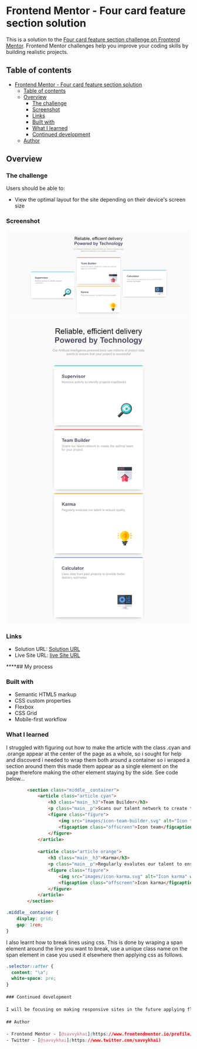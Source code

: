 # Frontend Mentor - Four card feature section solution

This is a solution to the [Four card feature section challenge on Frontend Mentor](https://www.frontendmentor.io/challenges/four-card-feature-section-weK1eFYK). Frontend Mentor challenges help you improve your coding skills by building realistic projects. 

## Table of contents

- [Frontend Mentor - Four card feature section solution](#frontend-mentor---four-card-feature-section-solution)
  - [Table of contents](#table-of-contents)
  - [Overview](#overview)
    - [The challenge](#the-challenge)
    - [Screenshot](#screenshot)
    - [Links](#links)
    - [Built with](#built-with)
    - [What I learned](#what-i-learned)
    - [Continued development](#continued-development)
  - [Author](#author)


## Overview

### The challenge

Users should be able to:

- View the optimal layout for the site depending on their device's screen size

### Screenshot

![](/design-samples/desktop-design.png)
![](/design-samples/mobile-design.png)

### Links

- Solution URL: [Solution URL](https://github.com/savvykhai/FOUR-CARD-FEATURE-SECTION-MASTER.git)
- Live Site URL: [live Site URL](https://four-card-feature-section-master-8m5qw190o-savvykhai.vercel.app)

****## My process

### Built with

- Semantic HTML5 markup
- CSS custom properties
- Flexbox
- CSS Grid
- Mobile-first workflow

### What I learned
I struggled with figuring out how to make the article with the class .cyan and .orange appear at the center  of the page as a whole, so i sought for help and discoverd i needed to wrap them both around a container so i wraped a section around them this made them appear as a single element on the page therefore making the other element staying by the side. See code below...

```html
        <section class="middle__container">
            <article class="article cyan">
                <h3 class="main__h3">Team Builder</h3>
                <p class="main__p">Scans our talent network to create the optimal team for your project</p>
                <figure class="figure">
                    <img src="images/icon-team-builder.svg" alt="Icon team" width="64" height="64">
                    <figcaption class="offscreen">Icon team</figcaption>
                </figure>
            </article>

            <article class="article orange">
                <h3 class="main__h3">Karma</h3>
                <p class="main__p">Regularly evalutes our talent to ensure quality</p>
                <figure class="figure">
                    <img src="images/icon-karma.svg" alt="Icon karma" width="64" height="64">
                    <figcaption class="offscreen">Icon karma</figcaption>
                </figure>
            </article>
        </section>
```
```css
.middle__container {
    display: grid;
    gap: 1rem;
}
```

I also learnt how to break lines using css. This is done by wraping a span element around the line you want to break, use a unique class name on the span element in case you used it elsewhere then applying css as follows.

```css 
.selector::after {
  content: "\a";
  white-space: pre;
}

### Continued development

I will be focusing on making responsive sites in the future applying flexbox and grid layout. 

## Author

- Frontend Mentor - [@savvykhai](https://www.frontendmentor.io/profile/savvykhai)
- Twitter - [@savvykhai](https://www.twitter.com/savvykhai)
